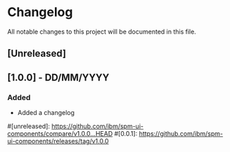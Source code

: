 # Changelog

All notable changes to this project will be documented in this file.

## [Unreleased]

## [1.0.0] - DD/MM/YYYY

### Added
- Added a changelog

#[unreleased]: https://github.com/ibm/spm-ui-components/compare/v1.0.0...HEAD
#[0.0.1]: https://github.com/ibm/spm-ui-components/releases/tag/v1.0.0
